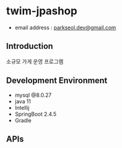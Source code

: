 # twim-jpashop
- email address : parkseol.dev@gmail.com <br />

## Introduction
소규모 가게 운영 프로그램

## Development Environment
- mysql @8.0.27
- java 11
- Intellij
- SpringBoot 2.4.5
- Gradle

## APIs
